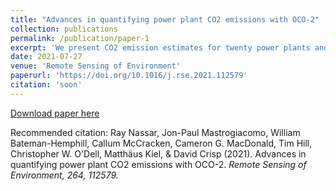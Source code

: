 ```yaml
---
title: "Advances in quantifying power plant CO2 emissions with OCO-2"
collection: publications
permalink: /publication/paper-1
excerpt: 'We present CO2 emission estimates for twenty power plants and related facilities in the United States, India, South Africa, Poland, Russia and South Korea, derived from space-based CO2 observations from NASAs Orbiting Carbon Observatory 2 (OCO-2) satellite. Improvements to OCO-2 data quality and to our methodology yield improved results relative to earlier work. These new results include emission quantification for both larger and smaller power plants, the first power plant emission estimate based on ocean glint data and emissions from a small city with multiple industrial facilities. CO2 emission estimates are compared against reported facility emissions where available, including high temporal resolution data for the eight US sites. The difference with respect to reported values for the US sites ranges from 1.4% to 26.7%, with a mean of 15.1%, although the estimated emission sum for all US sites is within 0.8% of the reported value, suggesting the errors are largely random. This finding reinforces the importance of revisit rate for future space-based emission monitoring systems and furthermore confirms that making multiple overpasses of a power plant can reduce errors to an accuracy useful to support climate policy.'
date: 2021-07-27
venue: 'Remote Sensing of Environment'
paperurl: 'https://doi.org/10.1016/j.rse.2021.112579'
citation: 'soon'
---
```


[Download paper here](https://doi.org/10.1016/j.rse.2021.112579)

Recommended citation: Ray Nassar, Jon-Paul Mastrogiacomo, William Bateman-Hemphill, Callum McCracken, Cameron G. MacDonald, Tim Hill, Christopher W. O'Dell, Matthäus Kiel, & David Crisp (2021). Advances in quantifying power plant CO2 emissions with OCO-2. <i>Remote Sensing of Environment, 264, 112579.</i>
